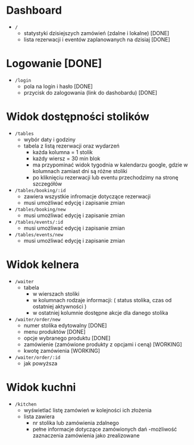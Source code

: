 # Dashboard

- `/`
    - statystyki dzisiejszych zamówień (zdalne i lokalne) [DONE]
    - lista rezerwacji i eventów zaplanowanych na dzisiaj [DONE]

# Logowanie [DONE]

- `/login`
    - pola na login i hasło [DONE]
    - przycisk do zalogowania (link do dashobardu) [DONE]

# Widok dostępności stolików

- `/tables`
    - wybór daty i godziny
    - tabela z listą rezerwacji oraz wydarzeń
        - każda kolumna = 1 stolik
        - każdy wiersz = 30 min blok
        - ma przypominać widok tygodnia w kalendarzu google, gdzie w kolumnach zamiast dni są różne stoliki
        - po kliknięciu rezerwacji lub eventu przechodzimy na stronę szczegółów
- `/tables/booking/:id`
    - zawiera wszystkie infromacje dotyczące rezerwacji
    - musi umożliwać edycję i zapisanie zmian
- `/tables/booking/new`
    - musi umożliwać edycję i zapisanie zmian
- `/tables/events/:id`
    - musi umożliwać edycję i zapisanie zmian
- `/tables/events/new`
    - musi umożliwać edycję i zapisanie zmian

# Widok kelnera

- `/waiter`
    - tabela
        - w wierszach stoliki
        - w kolumnach rodzaje informacji: ( status stolika, czas od ostatniej aktywności )
        - w ostatniej kolumnie dostępne akcje dla danego stolika
- `/waiter/order/new`
    - numer stolika edytowalny [DONE]
    - menu produktów [DONE]
    - opcje wybranego produktu [DONE]
    - zamówienie (zamówione produkty z opcjami i ceną) [WORKING]
    - kwotę zamówienia [WORKING]
- `/waiter/order/:id`
    - jak powyższa

# Widok kuchni

- `/kitchen`
    - wyświetlać listę zamówień w kolejności ich złożenia
    - lista zawiera 
        - nr stolika lub zamówienia zdalnego
        - pełne informacje dotyczące zamówionych dań
    -możliwość zaznaczenia zamówienia jako zrealizowane
